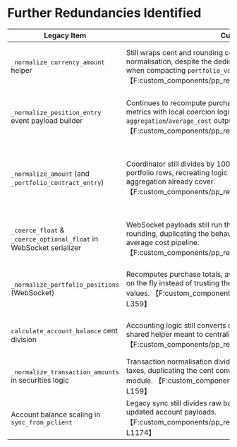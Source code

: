 # Further Redundancies Identified

| Legacy Item | Current Usage | Replacement / Modern Path |
| --- | --- | --- |
| `_normalize_currency_amount` helper | Still wraps cent and rounding conversions inside event push payload normalisation, despite the dedicated currency utilities. It is invoked when compacting `portfolio_values` and `portfolio_positions` events. 【F:custom_components/pp_reader/data/event_push.py†L40-L120】 | Replace direct calls with the shared helpers from `util.currency` (e.g. `cent_to_eur`, `round_currency`) per the cleanup plan to remove redundant wrappers. 【F:.docs/TODO_redundancy_cleanup_plan.md†L22-L25】 |
| `_normalize_position_entry` event payload builder | Continues to recompute purchase totals, average prices, and gain metrics with local coercion logic instead of reusing the `aggregation`/`average_cost` output the backend now provides. 【F:custom_components/pp_reader/data/event_push.py†L160-L276】 | Read the precomputed fields from `aggregation` and `average_cost` directly, aligning with the new holdings helpers and Average-Cost selection flow. 【F:.docs/TODO_redundancy_cleanup_plan.md†L142-L166】 |
| `_normalize_amount` (and `_portfolio_contract_entry`) | Coordinator still divides by 100 and rounds ad-hoc when mapping live portfolio rows, recreating logic that the currency utilities and holdings aggregation already cover. 【F:custom_components/pp_reader/data/coordinator.py†L80-L165】 | Use `cent_to_eur`/`round_currency` for conversions and lean on the shared aggregation helpers to eliminate the bespoke normaliser. 【F:.docs/TODO_redundancy_cleanup_plan.md†L7-L25】【F:.docs/TODO_redundancy_cleanup_plan.md†L85-L123】 |
| `_coerce_float` & `_coerce_optional_float` in WebSocket serializer | WebSocket payloads still run through bespoke float coercion and rounding, duplicating the behaviour of the new currency helpers and average cost pipeline. 【F:custom_components/pp_reader/data/websocket.py†L140-L270】 | Replace with the shared rounding helpers and pass through the average cost payload untouched, as outlined for the WebSocket refactor. 【F:.docs/TODO_redundancy_cleanup_plan.md†L152-L160】 |
| `_normalize_portfolio_positions` (WebSocket) | Recomputes purchase totals, average prices, and performance metrics on the fly instead of trusting the backend aggregation/average-cost values. 【F:custom_components/pp_reader/data/websocket.py†L272-L359】 | Serialize the provided `aggregation`/`average_cost` objects directly to match the planned Average-Cost WebSocket simplification. 【F:.docs/TODO_redundancy_cleanup_plan.md†L152-L160】 |
| `calculate_account_balance` cent division | Accounting logic still converts cents to EUR via `/ 100.0`, bypassing the shared helper meant to centralise currency conversions. 【F:custom_components/pp_reader/logic/accounting.py†L14-L72】 | Switch to `cent_to_eur` (and `round_currency` where needed) per the backend utility migration. 【F:.docs/TODO_redundancy_cleanup_plan.md†L7-L20】 |
| `_normalize_transaction_amounts` in securities logic | Transaction normalisation divides by 100 for gross amounts, fees, and taxes, duplicating the cent conversion helper introduced in the utilities module. 【F:custom_components/pp_reader/logic/securities.py†L98-L159】 | Use `cent_to_eur`/`round_currency` for cent-to-EUR conversion to align with the shared helper strategy. 【F:.docs/TODO_redundancy_cleanup_plan.md†L7-L20】 |
| Account balance scaling in `sync_from_pclient` | Legacy sync still divides raw balances by 100 when constructing updated account payloads. 【F:custom_components/pp_reader/data/sync_from_pclient.py†L1148-L1174】 | Apply the central currency helpers so the sync path mirrors the normalised conversions elsewhere. 【F:.docs/TODO_redundancy_cleanup_plan.md†L7-L35】 |
